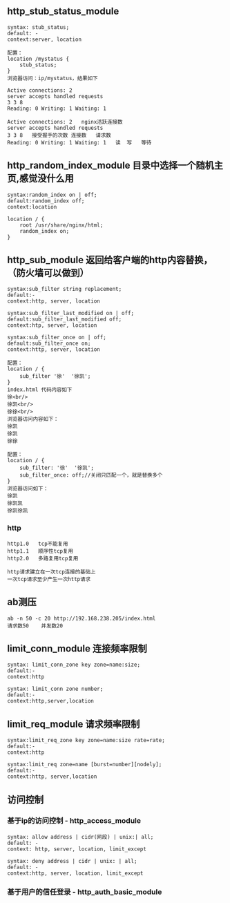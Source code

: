 ## http_stub_status_module
    syntax: stub_status;
    default: -
    context:server, location

    配置： 
    location /mystatus {
        stub_status;
    }
    浏览器访问：ip/mystatus，结果如下

    Active connections: 2 
    server accepts handled requests
    3 3 8 
    Reading: 0 Writing: 1 Waiting: 1 

    Active connections: 2   nginx活跃连接数
    server accepts handled requests
    3 3 8   接受握手的次数 连接数   请求数
    Reading: 0 Writing: 1 Waiting: 1   读  写   等待

## http_random_index_module  目录中选择一个随机主页,感觉没什么用
    syntax:random_index on | off;
    default:random_index off;
    context:location

    location / {
        root /usr/share/nginx/html;
        random_index on;
    }

## http_sub_module   返回给客户端的http内容替换，（防火墙可以做到）
    syntax:sub_filter string replacement;
    default:-
    context:http, server, location

    syntax:sub_filter_last_modified on | off;
    default:sub_filter_last_modified off;
    context:htp, server, location

    syntax:sub_filter_once on | off;
    default:sub_filter_once on;
    context:http, server, location

    配置：
    location / {
        sub_filter '徐'  '徐凯';
    }
    index.html 代码内容如下
    徐<br/>
    徐凯<br/>
    徐徐<br/>
    浏览器访问内容如下：
    徐凯
    徐凯
    徐徐

    配置：
    location / {
        sub_filter: '徐'  '徐凯';
        sub_filter_once: off;//关闭只匹配一个，就是替换多个
    }
    浏览器访问如下：
    徐凯
    徐凯凯
    徐凯徐凯

### http
    http1.0   tcp不能复用
    http1.1   顺序性tcp复用
    http2.0   多路复用tcp复用

    http请求建立在一次tcp连接的基础上
    一次tcp请求至少产生一次http请求

## ab测压
    ab -n 50 -c 20 http://192.168.238.205/index.html
    请求数50    并发数20

## limit_conn_module    连接频率限制
    syntax: limit_conn_zone key zone=name:size;
    default:-
    context:http

    syntax: limit_conn zone number;
    default:-
    context:http,server,location


## limit_req_module     请求频率限制
    syntax:limit_req_zone key zone=name:size rate=rate;
    default:-
    context:http

    syntax:limit_req zone=name [burst=number][nodely];
    default:-
    context:http, server,location

## 访问控制
### 基于ip的访问控制  - http_access_module
    syntax: allow address | cidr(网段) | unix:| all;
    default: -
    context: http, server, location, limit_except

    syntax: deny address | cidr | unix: | all;
    default: -
    context:http, server, location, limit_except
    
### 基于用户的信任登录 - http_auth_basic_module